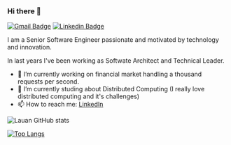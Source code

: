### Hi there 👋

[![Gmail Badge](https://img.shields.io/badge/-Gmail-c14438?style=flat-square&logo=Gmail&logoColor=white&link=mailto:flaubert165@gmail.com)](mailto:flaubert165@gmail.com)
[![Linkedin Badge](https://img.shields.io/badge/-LinkedIn-blue?style=flat-square&logo=Linkedin&logoColor=white&link=https://www.linkedin.com/in/ifsantana/)](https://www.linkedin.com/in/ifsantana/)

I am a Senior Software Engineer passionate and motivated by technology and innovation. 

In last years I've been working as Softwate Architect and Technical Leader.

- 🔭 I’m currently working on financial market handling a thousand requests per second.
- 🌱 I’m currently studing about Distributed Computing (I really love distributed computing and it's challenges)
- 📫 How to reach me: [LinkedIn](https://www.linkedin.com/in/ifsantana/)


![Lauan GitHub stats](https://github-readme-stats.vercel.app/api?username=flaubert165&count_private=true&show_icons=true&theme=tokyonight)

[![Top Langs](https://github-readme-stats.vercel.app/api/top-langs/?username=flaubert165&count_private=true&layout=compact&theme=tokyonight&hide=javascript,c,c%2B%2B)](https://github.com/flaubert165)


<!--
**flaubert165/flaubert165** is a ✨ _special_ ✨ repository because its `README.md` (this file) appears on your GitHub profile.

Here are some ideas to get you started:

- 
...
- 👯 I’m looking to collaborate on ...
- 🤔 I’m looking for help with ...
- 💬 Ask me about ...
-
- 😄 Pronouns: ...
- ⚡ Fun fact: ... 
-->
